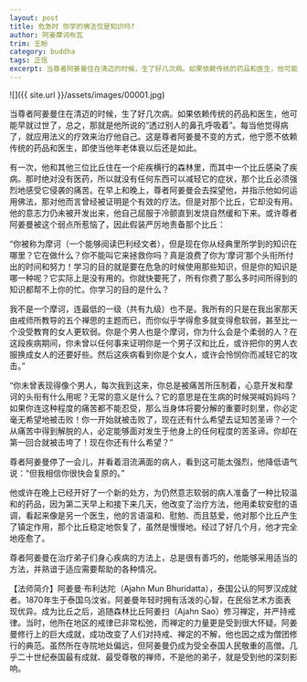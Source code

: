 ```yaml
---
layout: post
title: 危急时 你学的佛法仅是知识吗?
author: 阿姜摩诃布瓦
trim: 王盼
category: buddha
tags: 正信
excerpt: 当尊者阿姜曼住在清迈的时候，生了好几次病。如果依赖传统的药品和医生，他可能早就过世了，总之，那就是他所说的“透过别人的鼻孔呼吸着”。每当他觉得病了，就应用法义的疗效来治疗他自己。这是尊者阿姜曼不变的方式，他宁愿不依赖传统的药品和医生，即使当他年老体衰以后还是如此。
---
```


![]({{ site.url }}/assets/images/00001.jpg)

当尊者阿姜曼住在清迈的时候，生了好几次病。如果依赖传统的药品和医生，他可能早就过世了，总之，那就是他所说的“透过别人的鼻孔呼吸着”。每当他觉得病了，就应用法义的疗效来治疗他自己。这是尊者阿姜曼不变的方式，他宁愿不依赖传统的药品和医生，即使当他年老体衰以后还是如此。

有一次，他和其他三位比丘住在一个疟疾横行的森林里，而其中一个比丘感染了疾病。那时绝对没有医药，所以就没有任何东西可以减轻它的症状，那个比丘必须强烈地感受它侵袭的痛苦。在早上和晚上，尊者阿姜曼会去探望他，并指示他如何运用佛法，那对他而言曾经被证明是个有效的疗法。但是对那个比丘，它却没有用。他的意志力仍未被开发出来，他自己屈服于冷颤直到发烧自然缓和下来。或许尊者阿姜曼被这个弱点所惹恼了，因此假装严厉地责备那个比丘：

“你被称为摩诃（一个能够阅读巴利经文者），但是现在你从经典里所学到的知识在哪里？它在做什么？你不能叫它来拯救你吗？真是浪费了你为‘摩诃’那个头衔所付出的时间和努力！学习的目的就是要在危急的时候使用那些知识，但是你的知识是哪一种呢？它实际上是没有用的。你就快要死了，所有你费了那么多时间所得到的知识都帮不上你的忙。你学习的目的是什么？

我不是一个摩诃，连最低的一级（共有九级）也不是。我所有的只是在我出家那天由戒师所教导的五个禅思的主题而已，而你似乎学得愈多就变得愈软弱，甚至比一个没受教育的女人更软弱。你是个男人也是个摩诃，你为什么会是个柔弱的人？在这段疾病期间，你未曾以任何事来证明你是一个男子汉和比丘，或许把你的男人衣服换成女人的还要好些。然后这疾病看到你是个女人，或许会怜悯你而减轻它的攻击。”

“你未曾表现得像个男人，每次我到这来，你总是被痛苦所压制着，心意开发和摩诃的头衔有什么用呢？无常的意义是什么？它的意思是在生病的时候哭喊妈妈吗？如果你连这种程度的痛苦都不能忍受，那么当身体将要分解的重要时刻里，你必定毫无希望地被击败！你一开始就被击败了，现在还有什么希望去证知苦圣谛？一个从痛苦中得到解脱的人，必定能够面对发生于他身上的任何程度的苦圣谛。你却在第一回合就被击垮了！现在你还有什么希望？”

尊者阿姜曼停了一会儿，并看着泪流满面的病人，看到这可能太强烈，他降低语气说：“但我相信你很快会复原的。”

他或许在晚上已经开好了一个新的处方，为仍然意志软弱的病人准备了一种比较温和的药品，因为第二天早上和接下来几天，他改变了治疗方法，他用柔软安慰的语调，看起来像是另一个医生，他的言语温和、慰勉、而且慈爱，他对那个比丘产生了镇定作用，那个比丘稳定地恢复了，虽然是慢慢地。经过了好几个月，他才完全地痊愈了。

尊者阿姜曼在治疗弟子们身心疾病的方法上，总是很有善巧的，他能够采用适当的方法，并熟谙于适应需要帮助的各种情况。

【法师简介】阿姜曼·布利达陀（Ajahn Mun Bhuridatta），泰国公认的阿罗汉成就者。1870年生于泰国乌汶省。阿姜曼年轻时拥有活泼的心智，在民俗艺术方面表现优异。成为比丘之后，追随森林比丘阿姜扫（Ajahn Sao）修习禅定，并严持戒律。当时，他所在地区的戒律已非常松弛，而禅定的力量更是受到很大怀疑。阿姜曼修行上的巨大成就，成功改变了人们对持戒、禅定的不解，他也因之成为僧团修行的典范。虽然所在寺院地处偏远，但阿姜曼仍成为受全泰国人民敬重的高僧。几乎二十世纪泰国最有成就、最受尊敬的禅师，不是他的弟子，就是受到他的深刻影响。
